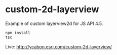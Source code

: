 # custom-2d-layerview

Example of custom layerview2d for JS API 4.5.

```
npm install
tsc
```

Live: http://ycabon.esri.com/custom-2d-layerview/
